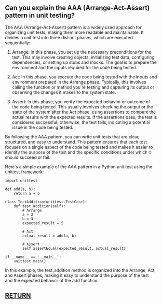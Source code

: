 ## Can you explain the AAA (Arrange-Act-Assert) pattern in unit testing?

The AAA (Arrange-Act-Assert) pattern is a widely used approach for organizing unit tests, making them more readable and maintainable. It divides a unit test into three distinct phases, which are executed sequentially:

1. Arrange: In this phase, you set up the necessary preconditions for the test. This may involve creating objects, initializing test data, configuring dependencies, or setting up stubs and mocks. The goal is to prepare the environment and the inputs required for the code being tested.

2. Act: In this phase, you execute the code being tested with the inputs and environment prepared in the Arrange phase. Typically, this involves calling the function or method you're testing and capturing its output or observing the changes it makes to the system state.

3. Assert: In this phase, you verify the expected behavior or outcome of the code being tested. This usually involves checking the output or the state of the system after the Act phase, using assertions to compare the actual results with the expected results. If the assertions pass, the test is considered successful; otherwise, the test fails, indicating a potential issue in the code being tested.

By following the AAA pattern, you can write unit tests that are clear, structured, and easy to understand. This pattern ensures that each test focuses on a single aspect of the code being tested and makes it easier to identify the purpose of the test and the specific conditions under which it should succeed or fail.

Here's a simple example of the AAA pattern in a Python unit test using the unittest framework:

```
import unittest

def add(a, b):
    return a + b

class TestAddition(unittest.TestCase):
    def test_addition(self):
        # Arrange
        a = 2
        b = 3
        expected_result = 5

        # Act
        actual_result = add(a, b)

        # Assert
        self.assertEqual(expected_result, actual_result)

if __name__ == '__main__':
    unittest.main()
```

In this example, the test_addition method is organized into the Arrange, Act, and Assert phases, making it easy to understand the purpose of the test and the expected behavior of the add function.

## [RETURN](https://github.com/yantao0527/upwork-cases/blob/main/debugger/README.md)
